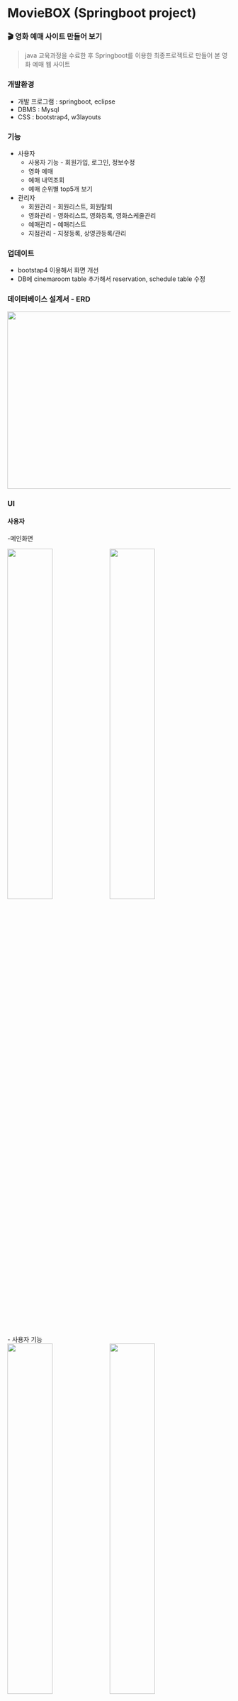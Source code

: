# MovieBOX (Springboot project)
### 🎬 영화 예매 사이트 만들어 보기

> java 교육과정을 수료한 후 Springboot를 이용한 최종프로젝트로 만들어 본 영화 예매 웹 사이트

<!-- ### 프로젝트 -->

### 개발환경
- 개발 프로그램 : springboot, eclipse
- DBMS : Mysql
- CSS : bootstrap4, w3layouts

### 기능
- 사용자
  - 사용자 기능 - 회원가입, 로그인, 정보수정
  - 영화 예매
  - 예매 내역조회
  - 예매 순위별 top5개 보기
- 관리자 
  - 회원관리 - 회원리스트, 회원탈퇴
  - 영화관리 - 영화리스트, 영화등록, 영화스케줄관리
  - 예매관리 - 예매리스트
  - 지점관리 - 지정등록, 상영관등록/관리

### 업데이트
- bootstap4 이용해서 화면 개선
- DB에 cinemaroom table 추가해서 reservation, schedule table 수정

### 데이터베이스 설계서 - ERD
<img src = "https://user-images.githubusercontent.com/62095517/109464347-e251b780-7aa9-11eb-9a38-e0fe3868a9be.png" height="400" width="700">

### UI
#### 사용자
-메인화면
<div>
<img src = "https://user-images.githubusercontent.com/62095517/109458966-2c826b00-7aa1-11eb-88fd-126820414103.png" width="45%">
<img src = "https://user-images.githubusercontent.com/62095517/109458872-065ccb00-7aa1-11eb-8e32-68a380676ba1.png" width="45%">
</div>
<br/>
- 사용자 기능
<div>
<img src = "https://user-images.githubusercontent.com/62095517/109459022-4fad1a80-7aa1-11eb-8d84-b5aec5e2ad48.png" width="45%">
<img src = "https://user-images.githubusercontent.com/62095517/109459041-5a67af80-7aa1-11eb-99c8-a1f0571f682c.png" width="45%">
</div>
<br/>
- 예매 기능
<div>
<img src = "https://user-images.githubusercontent.com/62095517/109459122-82571300-7aa1-11eb-911f-acf19547ea46.png" width="45%">
<img src = "https://user-images.githubusercontent.com/62095517/109459136-8b47e480-7aa1-11eb-8852-24ee4e4c7cc3.png" width="45%">
</div>
<br/>

#### 관리자
-메인화면/회
<div>
<img src = "https://user-images.githubusercontent.com/62095517/109459167-a6b2ef80-7aa1-11eb-8479-45ac9acb5c5a.png" width="45%">
<img src = "https://user-images.githubusercontent.com/62095517/109459190-b0d4ee00-7aa1-11eb-9263-9fd97c0e3a55.png" width="45%">
</div>
<br/>
- 영화 관리
<div>
<img src = "https://user-images.githubusercontent.com/62095517/109459210-b8949280-7aa1-11eb-867c-d32503db249d.png" width="45%">
<img src = "https://user-images.githubusercontent.com/62095517/109459232-c2b69100-7aa1-11eb-8f66-56112f604220.png" width="45%">
</div>
<br/>
- 지점, 상영관 관리
<div>
<img src = "https://user-images.githubusercontent.com/62095517/109459284-d530ca80-7aa1-11eb-871c-fb489c6ea859.png" width="45%">
<img src = "https://user-images.githubusercontent.com/62095517/109459298-dcf06f00-7aa1-11eb-9663-b8f9eda03acc.png" width="45%">
</div>
<br/>
